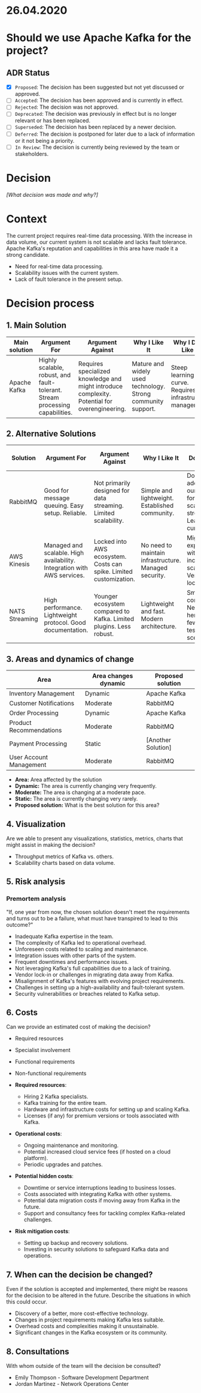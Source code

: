 # 26.04.2020
# Should we use Apache Kafka for the project?

## ADR Status

- [x] `Proposed`: The decision has been suggested but not yet discussed or approved.
- [ ] `Accepted`: The decision has been approved and is currently in effect.
- [ ] `Rejected`: The decision was not approved.
- [ ] `Deprecated`: The decision was previously in effect but is no longer relevant or has been replaced.
- [ ] `Superseded`: The decision has been replaced by a newer decision.
- [ ] `Deferred`: The decision is postponed for later due to a lack of information or it not being a priority.
- [ ] `In Review`: The decision is currently being reviewed by the team or stakeholders.

# Decision
_[What decision was made and why?]_

# Context
The current project requires real-time data processing. With the increase in data volume, our current system is not scalable and lacks fault tolerance. Apache Kafka's reputation and capabilities in this area have made it a strong candidate.
- Need for real-time data processing.
- Scalability issues with the current system.
- Lack of fault tolerance in the present setup.


# Decision process 
## 1. Main Solution 

| Main solution | Argument For                                       | Argument Against                                                                   | Why I Like It                                | Why I Don't Like It              |
|---------------|----------------------------------------------------|-----------------------------------------------------------------------------------|-----------------------------------------------|-----------------------------------|
| Apache Kafka  | Highly scalable, robust, and fault-tolerant. Stream processing capabilities. | Requires specialized knowledge and might introduce complexity. Potential for overengineering. | Mature and widely used technology. Strong community support. | Steep learning curve. Requires infrastructure management. |



## 2. Alternative Solutions

| Solution       | Argument For                                             | Argument Against                                                     | Why I Like It                                         | Why I Don't Like It                                             |
|----------------|----------------------------------------------------------|----------------------------------------------------------------------|-------------------------------------------------------|-----------------------------------------------------------------|
| RabbitMQ       | Good for message queuing. Easy setup. Reliable.          | Not primarily designed for data streaming. Limited scalability.      | Simple and lightweight. Established community.        | Doesn't address our need for large-scale streaming. Learning curve. |
| AWS Kinesis    | Managed and scalable. High availability. Integration with AWS services. | Locked into AWS ecosystem. Costs can spike. Limited customization.   | No need to maintain infrastructure. Managed security. | Might get expensive with increasing scale. Vendor lock-in.      |
| NATS Streaming | High performance. Lightweight protocol. Good documentation. | Younger ecosystem compared to Kafka. Limited plugins. Less robust.   | Lightweight and fast. Modern architecture.            | Smaller community. Newer, hence fewer tested scenarios.        |


## 3. Areas and dynamics of change

| Area                  | Area changes dynamic | Proposed solution  |
|-----------------------|----------------------|--------------------|
| Inventory Management  | Dynamic              | Apache Kafka       |
| Customer Notifications| Moderate             | RabbitMQ           |
| Order Processing      | Dynamic              | Apache Kafka       |
| Product Recommendations| Moderate            | RabbitMQ           |
| Payment Processing    | Static               | [Another Solution] |
| User Account Management| Moderate            | RabbitMQ           |

            

- **Area:** Area affected by the solution
- **Dynamic:** The area is currently changing very frequently.
- **Moderate:** The area is changing at a moderate pace.
- **Static:** The area is currently changing very rarely.
- **Proposed solution:** What is the best solution for this area?

## 4. Visualization
Are we able to present any visualizations, statistics, metrics, charts that might assist in making the decision?
- Throughput metrics of Kafka vs. others.
- Scalability charts based on data volume.

## 5. Risk analysis 
### Premortem analysis
"If, one year from now, the chosen solution doesn't meet the requirements and turns out to be a failure, what must have transpired to lead to this outcome?"
- Inadequate Kafka expertise in the team.
- The complexity of Kafka led to operational overhead.
- Unforeseen costs related to scaling and maintenance.
- Integration issues with other parts of the system.
- Frequent downtimes and performance issues.
- Not leveraging Kafka's full capabilities due to a lack of training.
- Vendor lock-in or challenges in migrating data away from Kafka.
- Misalignment of Kafka's features with evolving project requirements.
- Challenges in setting up a high-availability and fault-tolerant system.
- Security vulnerabilities or breaches related to Kafka setup.

## 6. Costs
Can we provide an estimated cost of making the decision?
- Required resources
- Specialist involvement
- Functional requirements
- Non-functional requirements

- **Required resources**: 
  - Hiring 2 Kafka specialists.
  - Kafka training for the entire team.
  - Hardware and infrastructure costs for setting up and scaling Kafka.
  - Licenses (if any) for premium versions or tools associated with Kafka.
  
- **Operational costs**:
  - Ongoing maintenance and monitoring.
  - Potential increased cloud service fees (if hosted on a cloud platform).
  - Periodic upgrades and patches.
  
- **Potential hidden costs**:
  - Downtime or service interruptions leading to business losses.
  - Costs associated with integrating Kafka with other systems.
  - Potential data migration costs if moving away from Kafka in the future.
  - Support and consultancy fees for tackling complex Kafka-related challenges.
  
- **Risk mitigation costs**:
  - Setting up backup and recovery solutions.
  - Investing in security solutions to safeguard Kafka data and operations.



## 7. When can the decision be changed?
Even if the solution is accepted and implemented, there might be reasons for the decision to be altered in the future. Describe the situations in which this could occur.
- Discovery of a better, more cost-effective technology.
- Changes in project requirements making Kafka less suitable.
- Overhead costs and complexities making it unsustainable.
- Significant changes in the Kafka ecosystem or its community.

## 8. Consultations
With whom outside of the team will the decision be consulted?
- Emily Thompson - Software Development Department
- Jordan Martinez - Network Operations Center
